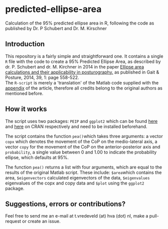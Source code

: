 # predicted-ellipse-area
Calculation of the 95% predicted ellipse area in R, following the code as published by Dr. P Schubert and Dr. M. Kirschner

## Introduction 
This repository is a fairly simple and straightforward one. It contains a single `R` file with the code to create a 95% Predicted Ellipse Area, as described by dr. P. Schubert and dr. M. Kirchner in 2014 in the paper [Ellipse area calculations and their applicability in posturography.](https://doi.org/10.1016/j.gaitpost.2013.09.001) as published in Gait & Posture, 2014, 39, 1: page 558-522.  
The `R-script` is merely a 'translation' of the Matlab code supplied with the [appendix](https://ars.els-cdn.com/content/image/1-s2.0-S0966636213005961-mmc1.docx) of the article, therefore all credits belong to the original authors as mentioned before. 

## How it works
The script uses two packages: `PEIP` and `ggplot2` which can be found [here](URL) and [here](url) on CRAN respectively and need to be installed beforehand. 

The script contains the function `pea()`which takes three arguments: a vector `copx` which denotes the movement of the CoP on the medio-lateral axis, a vector `copy` for the movement of the CoP on the anterior-posterior axis and `probability`, a single value between 0 and 1.00 to indicate the probability ellipse, which defaults at 95%. 

The function `pea()` returns a list with four arguments, which are equal to the results of the original Matlab script. These include: `$area`which contains the area, `$eigenvectors` calculated eigenvectors of the data, `$eigenvalues` eigenvalues of the copx and copy data and `$plot` using the `ggplot2` package. 

## Suggestions, errors or contributions? 
Feel free to send me an e-mail at t.vredeveld (at) hva (dot) nl, make a pull-request or create an issue. 

